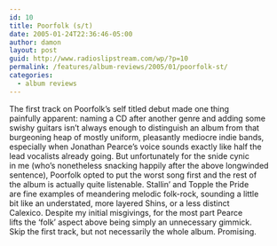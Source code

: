 ```yaml
---
id: 10
title: Poorfolk (s/t)
date: 2005-01-24T22:36:46-05:00
author: damon
layout: post
guid: http://www.radioslipstream.com/wp/?p=10
permalink: /features/album-reviews/2005/01/poorfolk-st/
categories:
  - album reviews
---
```

The first track on Poorfolk’s self titled debut made one thing  
painfully apparent: naming a CD after another genre and adding some  
swishy guitars isn’t always enough to distinguish an album from that  
burgeoning heap of mostly uniform, pleasantly mediocre indie bands,  
especially when Jonathan Pearce’s voice sounds exactly like half the  
lead vocalists already going. But unfortunately for the snide cynic  
in me (who’s nonetheless snacking happily after the above longwinded  
sentence), Poorfolk opted to put the worst song first and the rest of  
the album is actually quite listenable. Stallin’ and Topple the Pride  
are fine examples of meandering melodic folk-rock, sounding a little  
bit like an understated, more layered Shins, or a less distinct  
Calexico. Despite my initial misgivings, for the most part Pearce  
lifts the &#8216;folk’ aspect above being simply an unnecessary gimmick.  
Skip the first track, but not necessarily the whole album. Promising.